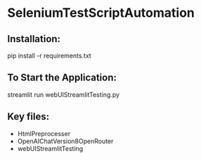 # SeleniumTestScriptAutomation

## Installation:
pip install -r requirements.txt



## To Start the Application:
streamlit run webUIStreamlitTesting.py

## Key files:
- HtmlPreprocesser
- OpenAIChatVersion8OpenRouter
- webUIStreamlitTesting

